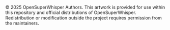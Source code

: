 © 2025 OpenSuperWhisper Authors.
This artwork is provided for use within this repository and official distributions of OpenSuperWhisper.
Redistribution or modification outside the project requires permission from the maintainers.
